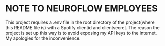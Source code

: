 # NOTE TO NEUROFLOW EMPLOYEES
This project requires a .env file in the root directory of the project(where this README file is) with a Spotify clientid and clientsecret. The reason the project is set up this way is to avoid exposing my API keys to the internet. My apologies for the inconvenience.